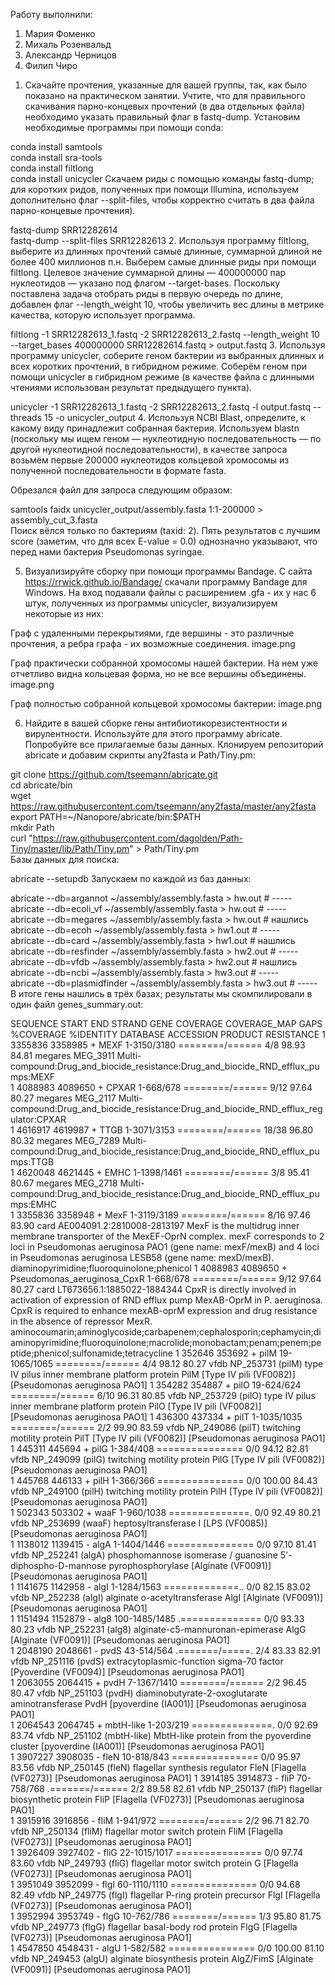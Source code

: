Работу выполнили:
1) Мария Фоменко
2) Михаль Розенвальд
3) Александр Черницов
4) Филип Чиро


1. Скачайте прочтения, указанные для вашей группы, так, как было показано на практическом занятии. Учтите, что для правильного скачивания парно-концевых прочтений (в два отдельных файла) необходимо указать правильный флаг в fastq-dump.
Установим необходимые программы при помощи conda:

conda install samtools  
conda install sra-tools  
conda install filtlong  
conda install unicycler
Скачаем риды с помощью команды fastq-dump; для коротких ридов, полученных при помощи Illumina, используем дополнительно флаг --split-files, чтобы корректно считать в два файла парно-концевые прочтения).

fastq-dump SRR12282614  
fastq-dump --split-files SRR12282613 
2. Используя программу filtlong, выберите из длинных прочтений самые длинные, суммарной длиной не более 400 миллионов п.н.
Выберем самые длинные риды при помощи filtlong. Целевое значение суммарной длины — 400000000 пар нуклеотидов — указано под флагом --target-bases. Поскольку поставлена задача отобрать риды в первую очередь по длине, добавлен флаг --length_weight 10, чтобы увеличить вес длины в метрике качества, которую использует программа.

filtlong -1 SRR12282613_1.fastq -2 SRR12282613_2.fastq --length_weight 10 --target_bases 400000000 SRR12282614.fastq > output.fastq
3. Используя программу unicycler, соберите геном бактерии из выбранных длинных и всех коротких прочтений, в гибридном режиме.
Соберём геном при помощи unicycler в гибридном режиме (в качестве файла с длинными чтениями использован результат предыдущего пункта).

unicycler -1 SRR12282613_1.fastq -2 SRR12282613_2.fastq -l output.fastq --threads 15 -o unicycler_output
4. Используя NCBI Blast, определите, к какому виду принадлежит собранная бактерия.
Используем blastn (поскольку мы ищем геном — нуклеотидную последовательность — по другой нуклеотидной последовательности), в качестве запроса возьмём первые 200000 нуклеотидов кольцевой хромосомы из полученной последовательности в формате fasta.

Обрезался файл для запроса следующим образом:

samtools faidx unicycler_output/assembly.fasta 1:1-200000 > assembly_cut_3.fasta  
Поиск вёлся только по бактериям (taxid: 2). Пять результатов с лучшим score (заметим, что для всех E-value = 0.0) однозначно указывают, что перед нами бактерия Pseudomonas syringae.

5. Визуализируйте сборку при помощи программы Bandage.
С сайта https://rrwick.github.io/Bandage/ скачали программу Bandage для Windows. На вход подавали файлы с расширением .gfa - их у нас 6 штук, полученных из программы unicycler, визуализируем некоторые из них:

Граф с удаленными перекрытиями, где вершины - это различные прочтения, а ребра графа - их возможные соединения. image.png

Граф практически собранной хромосомы нашей бактерии. На нем уже отчетливо видна кольцевая форма, но не все вершины объединены. image.png

Граф полностью собранной кольцевой хромосомы бактерии: image.png

6. Найдите в вашей сборке гены антибиотикорезистентности и вирулентности. Используйте для этого программу abricate. Попробуйте все прилагаемые базы данных.
Клонируем репозиторий abricate и добавим скрипты any2fasta и Path/Tiny.pm:

git clone https://github.com/tseemann/abricate.git  
cd abricate/bin  
wget https://raw.githubusercontent.com/tseemann/any2fasta/master/any2fasta  
export PATH=~/Nanopore/abricate/bin:$PATH    
mkdir Path  
curl "https://raw.githubusercontent.com/dagolden/Path-Tiny/master/lib/Path/Tiny.pm" > Path/Tiny.pm  
Базы данных для поиска:

abricate --setupdb
Запускаем по каждой из баз данных:

 abricate --db=argannot  ~/assembly/assembly.fasta > hw.out  # -----   
 abricate --db=ecoli_vf  ~/assembly/assembly.fasta > hw.out  # -----  
 abricate --db=megares  ~/assembly/assembly.fasta > hw.out  # нашлись  
 abricate --db=ecoh  ~/assembly/assembly.fasta > hw1.out  # -----  
 abricate --db=card  ~/assembly/assembly.fasta > hw1.out  # нашлись  
 abricate --db=resfinder  ~/assembly/assembly.fasta > hw2.out # -----   
 abricate --db=vfdb  ~/assembly/assembly.fasta > hw2.out  # нашлись  
 abricate --db=ncbi  ~/assembly/assembly.fasta > hw3.out  # -----  
 abricate --db=plasmidfinder  ~/assembly/assembly.fasta > hw3.out  # -----  
В итоге гены нашлись в трёх базах; результаты мы скомпилировали в один файл genes_summary.out:

SEQUENCE	START	END	STRAND	GENE	COVERAGE	COVERAGE_MAP	GAPS	%COVERAGE	%IDENTITY	DATABASE	ACCESSION	PRODUCT	RESISTANCE
1	3355836	3358985	+	MEXF	1-3150/3180	========/======	4/8	98.93	84.81	megares	MEG_3911	Multi-compound:Drug_and_biocide_resistance:Drug_and_biocide_RND_efflux_pumps:MEXF	
1	4088983	4089650	+	CPXAR	1-668/678	========/======	9/12	97.64	80.27	megares	MEG_2117	Multi-compound:Drug_and_biocide_resistance:Drug_and_biocide_RND_efflux_regulator:CPXAR	
1	4616917	4619987	+	TTGB	1-3071/3153	========/======	18/38	96.80	80.32	megares	MEG_7289	Multi-compound:Drug_and_biocide_resistance:Drug_and_biocide_RND_efflux_pumps:TTGB	
1	4620048	4621445	+	EMHC	1-1398/1461	========/======	3/8	95.41	80.67	megares	MEG_2718	Multi-compound:Drug_and_biocide_resistance:Drug_and_biocide_RND_efflux_pumps:EMHC	
1	3355836	3358948	+	MexF	1-3119/3189	========/======	8/16	97.46	83.90	card	AE004091.2:2810008-2813197	MexF is the multidrug inner membrane transporter of the MexEF-OprN complex. mexF corresponds to 2 loci in Pseudomonas aeruginosa PAO1 (gene name: mexF/mexB) and 4 loci in Pseudomonas aeruginosa LESB58 (gene name: mexD/mexB).	diaminopyrimidine;fluoroquinolone;phenicol
1	4088983	4089650	+	Pseudomonas_aeruginosa_CpxR	1-668/678	========/======	9/12	97.64	80.27	card	LT673656.1:1885022-1884344	CpxR is directly involved in activation of expression of RND efflux pump MexAB-OprM in P. aeruginosa. CpxR is required to enhance mexAB-oprM expression and drug resistance in the absence of repressor MexR.	aminocoumarin;aminoglycoside;carbapenem;cephalosporin;cephamycin;diaminopyrimidine;fluoroquinolone;macrolide;monobactam;penam;penem;peptide;phenicol;sulfonamide;tetracycline
1	352646	353692	+	pilM	19-1065/1065	========/======	4/4	98.12	80.27	vfdb	NP_253731	(pilM) type IV pilus inner membrane platform protein PilM [Type IV pili (VF0082)] [Pseudomonas aeruginosa PAO1]	
1	354282	354887	+	pilO	19-624/624	========/======	6/10	96.31	80.85	vfdb	NP_253729	(pilO) type IV pilus inner membrane platform protein PilO [Type IV pili (VF0082)] [Pseudomonas aeruginosa PAO1]	
1	436300	437334	+	pilT	1-1035/1035	========/======	2/2	99.90	83.59	vfdb	NP_249086	(pilT) twitching motility protein PilT [Type IV pili (VF0082)] [Pseudomonas aeruginosa PAO1]	
1	445311	445694	+	pilG	1-384/408	===============	0/0	94.12	82.81	vfdb	NP_249099	(pilG) twitching motility protein PilG [Type IV pili (VF0082)] [Pseudomonas aeruginosa PAO1]	
1	445768	446133	+	pilH	1-366/366	===============	0/0	100.00	84.43	vfdb	NP_249100	(pilH) twitching motility protein PilH [Type IV pili (VF0082)] [Pseudomonas aeruginosa PAO1]	
1	502343	503302	+	waaF	1-960/1038	==============.	0/0	92.49	80.21	vfdb	NP_253699	(waaF) heptosyltransferase I [LPS (VF0085)] [Pseudomonas aeruginosa PAO1]	
1	1138012	1139415	-	algA	1-1404/1446	===============	0/0	97.10	81.41	vfdb	NP_252241	(algA) phosphomannose isomerase / guanosine 5'-diphospho-D-mannose pyrophosphorylase [Alginate (VF0091)] [Pseudomonas aeruginosa PAO1]	
1	1141675	1142958	-	algI	1-1284/1563	=============..	0/0	82.15	83.02	vfdb	NP_252238	(algI) alginate o-acetyltransferase AlgI [Alginate (VF0091)] [Pseudomonas aeruginosa PAO1]	
1	1151494	1152879	-	alg8	100-1485/1485	.==============	0/0	93.33	80.23	vfdb	NP_252231	(alg8) alginate-c5-mannuronan-epimerase AlgG [Alginate (VF0091)] [Pseudomonas aeruginosa PAO1]	
1	2048190	2048661	-	pvdS	43-514/564	.=======/=====.	2/4	83.33	82.91	vfdb	NP_251116	(pvdS) extracytoplasmic-function sigma-70 factor [Pyoverdine (VF0094)] [Pseudomonas aeruginosa PAO1]	
1	2063055	2064415	+	pvdH	7-1367/1410	========/======	2/2	96.45	80.47	vfdb	NP_251103	(pvdH) diaminobutyrate-2-oxoglutarate aminotransferase PvdH [pyoverdine (IA001)] [Pseudomonas aeruginosa PAO1]	
1	2064543	2064745	+	mbtH-like	1-203/219	==============.	0/0	92.69	83.74	vfdb	NP_251102	(mbtH-like) MbtH-like protein from the pyoverdine cluster [pyoverdine (IA001)] [Pseudomonas aeruginosa PAO1]	
1	3907227	3908035	-	fleN	10-818/843	===============	0/0	95.97	83.56	vfdb	NP_250145	(fleN) flagellar synthesis regulator FleN [Flagella (VF0273)] [Pseudomonas aeruginosa PAO1]	
1	3914185	3914873	-	fliP	70-758/768	.=======/======	2/2	89.58	82.61	vfdb	NP_250137	(fliP) flagellar biosynthetic protein FliP [Flagella (VF0273)] [Pseudomonas aeruginosa PAO1]	
1	3915916	3916856	-	fliM	1-941/972	========/======	2/2	96.71	82.70	vfdb	NP_250134	(fliM) flagellar motor switch protein FliM [Flagella (VF0273)] [Pseudomonas aeruginosa PAO1]	
1	3926409	3927402	-	fliG	22-1015/1017	===============	0/0	97.74	83.60	vfdb	NP_249793	(fliG) flagellar motor switch protein G [Flagella (VF0273)] [Pseudomonas aeruginosa PAO1]	
1	3951049	3952099	-	flgI	60-1110/1110	===============	0/0	94.68	82.49	vfdb	NP_249775	(flgI) flagellar P-ring protein precursor FlgI [Flagella (VF0273)] [Pseudomonas aeruginosa PAO1]	
1	3952994	3953749	-	flgG	10-762/786	========/======	1/3	95.80	81.75	vfdb	NP_249773	(flgG) flagellar basal-body rod protein FlgG [Flagella (VF0273)] [Pseudomonas aeruginosa PAO1]	
1	4547850	4548431	-	algU	1-582/582	===============	0/0	100.00	81.10	vfdb	NP_249453	(algU) alginate biosynthesis protein AlgZ/FimS [Alginate (VF0091)] [Pseudomonas aeruginosa PAO1]	

